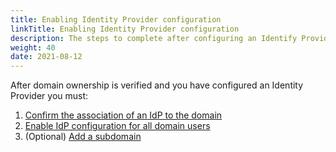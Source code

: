 ```yaml
---
title: Enabling Identity Provider configuration
linkTitle: Enabling Identity Provider configuration
description: The steps to complete after configuring an Identify Provider.
weight: 40
date: 2021-08-12
---
```


After domain ownership is verified and you have configured an Identity Provider you must:

1. [Confirm the association of an IdP to the domain](/docs/management_guide/configuring_and_managing_identity_providers_idps/enabling_the_identity_provider_configuration/confirming_the_association_of_an_idp_to_the_domain/)
2. [Enable IdP configuration for all domain users](/docs/management_guide/configuring_and_managing_identity_providers_idps/enabling_the_identity_provider_configuration/enabling_idp_configuration_for_all_domain_users/)
3. (Optional) [Add a subdomain](/docs/management_guide/configuring_and_managing_identity_providers_idps/managing_domains/adding_a_subdomain/)
